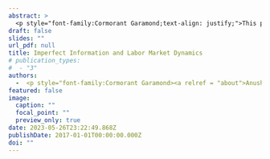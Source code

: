 ```yaml
---
abstract: >
  <p style="font-family:Cormorant Garamond;text-align: justify;">This paper explores the role of noisy information in fluctuations as well as the slow recovery of the U.S. labor market from recessions. Utilizing a novel structural VAR model, this paper identifies noise shocks - expectational errors stemming from imperfect information— as a significant factor influencing key labor market indicators. These noise shock  cause firms and workers to misperciev the persistence of aggregate productivity, thereby affecting wages, job vacancies, job-finding rates, and ultimately, unemployment levels. Historical decomposition reveals that noise shocks contributed substantially to persistence of unemployment, vacancies, and sluggish job-finding rates during these recessions. These results motivate the introduction of imperfect information into a search and matching model, providing a more nuanced framework for understanding labor market dynamics. Quantitative analysis finds that imperfect information in presence of rigid wages contribute significantly to the sluggishness of the labor marker. Counterfactual analyses documents that without noise shocks, the labor market would recover 8-10 quarters sooner from the Great Recession. These findings highlight the importance of accounting for the role of noisy information in macroeconomic models, as it can notably impact the aggregate dynamics of the labor market. </p>
draft: false
slides: ""
url_pdf: null
title: Imperfect Information and Labor Market Dynamics
# publication_types:
#  - "3"
authors:
  -  <p style="font-family:Cormorant Garamond><a relref = "about">Anushka Mitra</a></p>
featured: false
image:
  caption: ""
  focal_point: ""
  preview_only: true
date: 2023-05-26T23:22:49.868Z
publishDate: 2017-01-01T00:00:00.000Z
doi: ""
---
```

